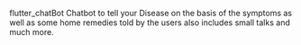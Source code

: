  flutter_chatBot
Chatbot to tell your Disease on the basis of the symptoms as well as some home remedies told by the users also includes small talks and much more.

